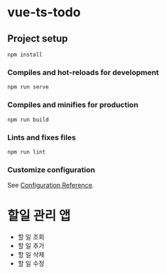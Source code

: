 # vue-ts-todo

## Project setup
```
npm install
```

### Compiles and hot-reloads for development
```
npm run serve
```

### Compiles and minifies for production
```
npm run build
```

### Lints and fixes files
```
npm run lint
```

### Customize configuration
See [Configuration Reference](https://cli.vuejs.org/config/).

# 할일 관리 앱

- 할 일 조회
- 할 일 추가
- 할 일 삭제
- 할 일 수정